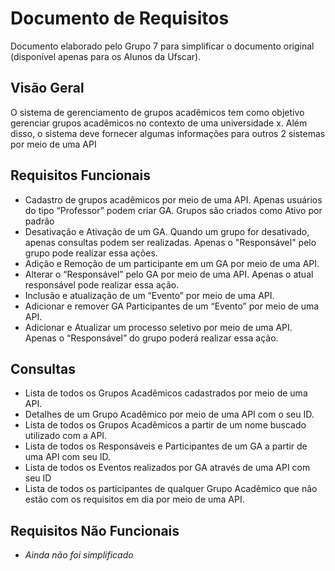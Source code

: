 # Documento de Requisitos

Documento elaborado pelo Grupo 7 para simplificar o documento original (disponível apenas para os Alunos da Ufscar).

## Visão Geral

O sistema de gerenciamento de grupos acadêmicos tem como objetivo gerenciar grupos acadêmicos no contexto de uma universidade x. Além disso, o sistema deve fornecer algumas informações para outros 2 sistemas por meio de uma API

## Requisitos Funcionais

* Cadastro de grupos acadêmicos por meio de uma API. Apenas usuários do tipo “Professor” podem criar GA. Grupos são criados como Ativo por padrão
* Desativação e Ativação de um GA. Quando um grupo for desativado, apenas consultas podem ser realizadas. Apenas o "Responsável" pelo grupo pode realizar essa ações.
* Adição e Remoção de um participante em um GA por meio de uma API.
* Alterar o “Responsável” pelo GA por meio de uma API. Apenas o atual responsável pode realizar essa ação.
* Inclusão e atualização de um “Evento” por meio de uma API.
* Adicionar e remover GA Participantes de um “Evento” por meio de uma API. 
* Adicionar e Atualizar um processo seletivo por meio de uma API. Apenas o “Responsável” do grupo poderá realizar essa ação.

## Consultas

* Lista de todos os Grupos Acadêmicos cadastrados por meio de uma API.
* Detalhes de um Grupo Acadêmico por meio de uma API com o seu ID.
* Lista de todos os Grupos Acadêmicos a partir de um nome buscado utilizado com a API.
* Lista de todos os Responsáveis e Participantes de um GA a partir de uma API com seu ID.
* Lista de todos os Eventos realizados por GA através de uma API com seu ID
* Lista de todos os participantes de qualquer Grupo Acadêmico que não estão com os requisitos em dia por meio de uma API.

## Requisitos Não Funcionais

* *Ainda não foi simplificado*
